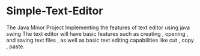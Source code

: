 # Simple-Text-Editor
The Java Minor Project Implementing the features of text editor using java swing 
The text editor will have basic features such as creating , opening , and saving text files , as well as basic text editing capabilities like cut , copy , paste.
